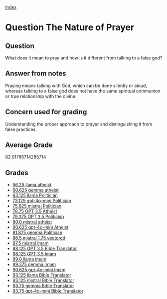 
[Index](../../index.md)
# Question The Nature of Prayer
## Question
What does it mean to pray and how is it different from talking to a false god?

## Answer from notes
Praying means talking with God, which can be done silently or aloud, whereas talking to a false god does not have the same spiritual communion or true relationship with the divine.

## Concern used for grading
Understanding the proper approach to prayer and distinguishing it from false practices.

## Average Grade
82.01785714285714

## Grades
 * [56.25 llama atheist](../answers/llama_atheist/The_Nature_of_Prayer.md)
 * [60.625 gemma atheist](../answers/gemma_atheist/The_Nature_of_Prayer.md)
 * [63.125 llama Politician](../answers/llama_Politician/The_Nature_of_Prayer.md)
 * [73.125 gpt-4o-mini Politician](../answers/gpt-4o-mini_Politician/The_Nature_of_Prayer.md)
 * [75.625 mistral Politician](../answers/mistral_Politician/The_Nature_of_Prayer.md)
 * [78.75 GPT 3.5 Atheist](../answers/GPT_3.5_Atheist/The_Nature_of_Prayer.md)
 * [79.375 GPT 3.5 Politician](../answers/GPT_3.5_Politician/The_Nature_of_Prayer.md)
 * [80.0 mistral atheist](../answers/mistral_atheist/The_Nature_of_Prayer.md)
 * [80.625 gpt-4o-mini Atheist](../answers/gpt-4o-mini_Atheist/The_Nature_of_Prayer.md)
 * [81.875 gemma Politician](../answers/gemma_Politician/The_Nature_of_Prayer.md)
 * [86.5 mistral 1.75 vectored](../answers/mistral_1.75_vectored/The_Nature_of_Prayer.md)
 * [87.5 mistral Imam](../answers/mistral_Imam/The_Nature_of_Prayer.md)
 * [88.125 GPT 3.5 Bible Translator](../answers/GPT_3.5_Bible_Translator/The_Nature_of_Prayer.md)
 * [88.125 GPT 3.5 Imam](../answers/GPT_3.5_Imam/The_Nature_of_Prayer.md)
 * [89.0 llama Imam](../answers/llama_Imam/The_Nature_of_Prayer.md)
 * [89.375 gemma Imam](../answers/gemma_Imam/The_Nature_of_Prayer.md)
 * [90.625 gpt-4o-mini Imam](../answers/gpt-4o-mini_Imam/The_Nature_of_Prayer.md)
 * [93.125 llama Bible Translator](../answers/llama_Bible_Translator/The_Nature_of_Prayer.md)
 * [93.125 mistral Bible Translator](../answers/mistral_Bible_Translator/The_Nature_of_Prayer.md)
 * [93.75 gemma Bible Translator](../answers/gemma_Bible_Translator/The_Nature_of_Prayer.md)
 * [93.75 gpt-4o-mini Bible Translator](../answers/gpt-4o-mini_Bible_Translator/The_Nature_of_Prayer.md)
